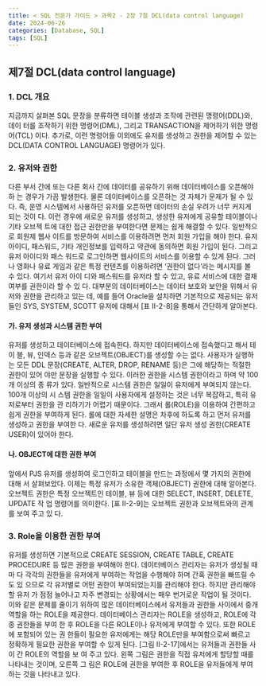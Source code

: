 ```yaml
---
title: < SQL 전문가 가이드 > 과목2 - 2장 7절 DCL(data control language)
date: 2024-06-26
categories: [Database, SQL]
tags: [SQL]
---
```


## 제7절 DCL(data control language)

### 1. DCL 개요

지금까지 살펴본 SQL 문장을 분류하면 테이블 생성과 조작에 관련된 명령어(DDL)와, 데이 터를 조작하기 위한 명령어(DML), 그리고 TRANSACTION을 제어하기 위한 명령어(TCL) 이다. 추가로, 이런 명령어들 이외에도 유저를 생성하고 권한을 제어할 수 있는 DCL(DATA CONTROL LANGUAGE) 명령어가 있다.

### 2. 유저와 권한

다른 부서 간에 또는 다른 회사 간에 데이터를 공유하기 위해 데이터베이스를 오픈해야 하 는 경우가 가끔 발생한다. 물론 데이터베이스를 오픈하는 것 자체가 문제가 될 수 있다. 즉, 운영 시스템에서 사용하던 유저를 오픈하면 데이터의 손실 우려가 너무 커지게 되는 것이 다. 이런 경우에 새로운 유저를 생성하고, 생성한 유저에게 공유할 테이블이나 기타 오브젝 트에 대한 접근 권한만을 부여한다면 문제는 쉽게 해결할 수 있다. 일반적으로 회원제 웹사 이트를 방문하여 서비스를 이용하려면 먼저 회원 가입을 해야 한다. 유저 아이디, 패스워드, 기타 개인정보를 입력하고 약관에 동의하면 회원 가입이 된다. 그리고 유저 아이디와 패스 워드로 로그인하면 웹사이트의 서비스를 이용할 수 있게 된다. 그러나 영화나 유료 게임과 같은 특정 컨텐츠를 이용하려면 ‘권한이 없다’라는 메시지를 볼 수 있다. 여기서 유저 아이 디와 패스워드를 유저라 할 수 있고, 유료 서비스에 대한 결재 여부를 권한이라 할 수 있 다. 대부분의 데이터베이스는 데이터 보호와 보안을 위해서 유저와 권한을 관리하고 있는 데, 예를 들어 Oracle을 설치하면 기본적으로 제공되는 유저들인 SYS, SYSTEM, SCOTT 유저에 대해서 [표 II-2-8]을 통해서 간단하게 알아본다.

#### 가. 유저 생성과 시스템 권한 부여

유저를 생성하고 데이터베이스에 접속한다. 하지만 데이터베이스에 접속했다고 해서 테이 블, 뷰, 인덱스 등과 같은 오브젝트(OBJECT)를 생성할 수는 없다. 사용자가 실행하는 모든 DDL 문장(CREATE, ALTER, DROP, RENAME 등)은 그에 해당하는 적절한 권한이 있어 야만 문장을 실행할 수 있다. 이러한 권한을 시스템 권한이라고 하며 약 100개 이상의 종 류가 있다. 일반적으로 시스템 권한은 일일이 유저에게 부여되지 않는다. 100개 이상의 시 스템 권한을 일일이 사용자에게 설정하는 것은 너무 복잡하고, 특히 유저로부터 권한을 관 리하기가 어렵기 때문이다. 그래서 롤(ROLE)을 이용하여 간편하고 쉽게 권한을 부여하게 된다. 롤에 대한 자세한 설명은 차후에 하도록 하고 먼저 유저를 생성하고 권한을 부여한 다. 새로운 유저를 생성하려면 일단 유저 생성 권한(CREATE USER)이 있어야 한다.

#### 나. OBJECT에 대한 권한 부여

앞에서 PJS 유저를 생성하여 로그인하고 테이블을 만드는 과정에서 몇 가지의 권한에 대해 서 살펴보았다. 이제는 특정 유저가 소유한 객체(OBJECT) 권한에 대해 알아본다. 오브젝트 권한은 특정 오브젝트인 테이블, 뷰 등에 대한 SELECT, INSERT, DELETE, UPDATE 작 업 명령어를 의미한다. [표 II-2-9]는 오브젝트 권한과 오브젝트와의 관계를 보여 주고 있 다.

### 3. Role을 이용한 권한 부여

유저를 생성하면 기본적으로 CREATE SESSION, CREATE TABLE, CREATE PROCEDURE 등 많은 권한을 부여해야 한다. 데이터베이스 관리자는 유저가 생성될 때마 다 각각의 권한들을 유저에게 부여하는 작업을 수행해야 하며 간혹 권한을 빠뜨릴 수도 있 으므로 각 유저별로 어떤 권한이 부여되었는지를 관리해야 한다. 하지만 관리해야 할 유저 가 점점 늘어나고 자주 변경되는 상황에서는 매우 번거로운 작업이 될 것이다. 이와 같은 문제를 줄이기 위하여 많은 데이터베이스에서 유저들과 권한들 사이에서 중개 역할을 하는 ROLE을 제공한다. 데이터베이스 관리자는 ROLE을 생성하고, ROLE에 각종 권한들을 부여 한 후 ROLE을 다른 ROLE이나 유저에게 부여할 수 있다. 또한 ROLE에 포함되어 있는 권 한들이 필요한 유저에게는 해당 ROLE만을 부여함으로써 빠르고 정확하게 필요한 권한을 부여할 수 있게 된다. [그림 II-2-17]에서는 유저들과 권한들 사이 간 ROLE의 역할을 보 여 주고 있다. 왼쪽 그림은 권한을 직접 유저에게 할당할 때를 나타내는 것이며, 오른쪽 그 림은 ROLE에 권한을 부여한 후 ROLE을 유저들에게 부여하는 것을 나타내고 있다.
